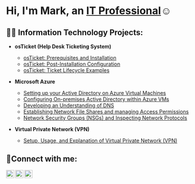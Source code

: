 <h1>Hi, I'm Mark, an <a href="https://www.linkedin.com/in/mark-libador-439482183/">IT Professional</a>☺</h1>

<h2>👨‍💻 Information Technology Projects:</h2>

- <b>osTicket (Help Desk Ticketing System)</b>

  - [osTicket: Prerequisites and Installation](https://github.com/marklibador/osticket-prereqs)
  - [osTicket: Post-Installation Configuration](https://github.com/marklibador/osTicket-PostConfiguration)
  - [osTicket: Ticket Lifecycle Examples](https://github.com/marklibador/osTicket-Ticket-Lifecycle-Examples)
- <b>Microsoft Azure</b>

  - [Setting up your Active Directory on Azure Virtual Machines](https://github.com/marklibador/Create-Resource-Group)
  - [Configuring On-premises Active Directory within Azure VMs](https://github.com/marklibador/AD-Configuration)
  - [Developing an Understanding of DNS](https://github.com/marklibador/DNS-Intuition)
  - [Establishing Network File Shares and managing Access Permissions](https://github.com/marklibador/N_F_S)
  - [Network Security Groups (NSGs) and Inspecting Network Protocols](https://github.com/marklibador/Network_Protocols)
- <b>Virtual Private Network (VPN)</b>

  - [Setup, Usage, and Explanation of Virtual Private Network (VPN)](https://github.com/marklibador/Virtual_Private_Network)

<h2>🤳Connect with me:</h2>

[<img align="left" alt="Josh | Twitter" width="22px" src="https://cdn.jsdelivr.net/npm/simple-icons@v3/icons/twitter.svg" />][twitter]
[<img align="left" alt="Josh | LinkedIn" width="22px" src="https://cdn.jsdelivr.net/npm/simple-icons@v3/icons/linkedin.svg" />][linkedin]
[<img align="left" alt="Josh | Instagram" width="22px" src="https://cdn.jsdelivr.net/npm/simple-icons@v3/icons/instagram.svg" />][instagram]

[twitter]: https://twitter.com/LibadorMark
[instagram]: https://www.instagram.com/markl142
[linkedin]: https://www.linkedin.com/in/mark-libador-439482183/
